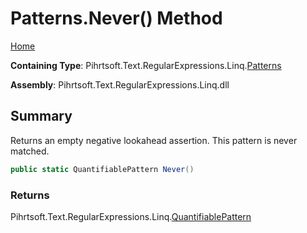 # Patterns\.Never\(\) Method

[Home](../../../../../../README.md)

**Containing Type**: Pihrtsoft\.Text\.RegularExpressions\.Linq\.[Patterns](../README.md)

**Assembly**: Pihrtsoft\.Text\.RegularExpressions\.Linq\.dll

## Summary

Returns an empty negative lookahead assertion\. This pattern is never matched\.

```csharp
public static QuantifiablePattern Never()
```

### Returns

Pihrtsoft\.Text\.RegularExpressions\.Linq\.[QuantifiablePattern](../../QuantifiablePattern/README.md)

